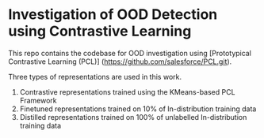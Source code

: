 # Investigation of OOD Detection using Contrastive Learning

This repo contains the codebase for OOD investigation using [Prototypical Contrastive Learning (PCL)] (https://github.com/salesforce/PCL.git).

Three types of representations are used in this work.
1. Contrastive representations trained using the KMeans-based PCL Framework
2. Finetuned representations trained on 10% of In-distribution training data
3. Distilled representations trained on 100% of unlabelled In-distribution training data
